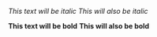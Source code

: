﻿*This text will be italic*
_This will also be italic_

**This text will be bold**
__This will also be bold__
